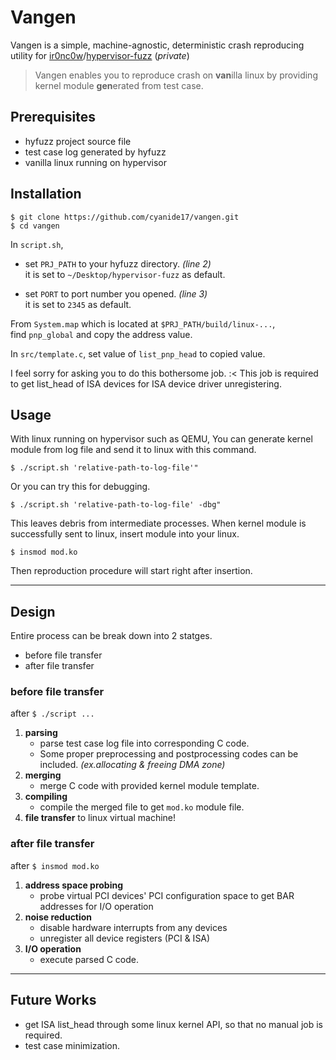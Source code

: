 # Vangen
Vangen is a simple, machine-agnostic, deterministic  crash reproducing utility for [ir0nc0w](https://github.com/ir0nc0w)/[hypervisor-fuzz](https://github.com/ir0nc0w/hypervisor-fuzz) (_private_)
> Vangen enables you to reproduce crash on **van**illa linux by providing kernel module **gen**erated from test case.

## Prerequisites
- hyfuzz project source file
- test case log generated by hyfuzz
- vanilla linux running on hypervisor

## Installation
```
$ git clone https://github.com/cyanide17/vangen.git
$ cd vangen
```
In `script.sh`,   

- set `PRJ_PATH` to your hyfuzz directory. *(line 2)*   
it is set to `~/Desktop/hypervisor-fuzz` as default.   

- set `PORT` to port number you opened. *(line 3)*   
it is set to `2345` as default.

From `System.map` which is located at `$PRJ_PATH/build/linux-...`,   
find `pnp_global` and copy the address value.

In `src/template.c`, set value of `list_pnp_head` to copied value.

I feel sorry for asking you to do this bothersome job. :<
This job is required to get list_head of ISA devices for ISA device driver unregistering.

## Usage
With linux running on hypervisor such as QEMU,
You can generate kernel module from log file and send it to linux with this command.
```
$ ./script.sh 'relative-path-to-log-file'"
```
Or you can try this for debugging.
```
$ ./script.sh 'relative-path-to-log-file' -dbg"
```
This leaves debris from intermediate processes.
When kernel module is successfully sent to linux, insert module into your linux.
```
$ insmod mod.ko
```
Then reproduction procedure will start right after insertion.


***
## Design
Entire process can be break down into 2 statges.
- before file transfer
-  after file transfer

### before file transfer
after `$ ./script ...`
1. **parsing**
    - parse test case log file into corresponding C code.
    - Some proper preprocessing and postprocessing codes can be included. *(ex.allocating & freeing DMA zone)*
2. **merging**
    - merge C code with provided kernel module template.
3. **compiling**
    - compile the merged file to get `mod.ko` module file.
4. **file transfer** to linux virtual machine!

### after file transfer
after `$ insmod mod.ko`
1. **address space probing**
    - probe virtual PCI devices' PCI configuration space to get BAR addresses for I/O operation
2. **noise reduction**
    - disable hardware interrupts from any devices
    - unregister all device registers (PCI & ISA)
3. **I/O operation**
    - execute parsed C code.
    
    
***
## Future Works
- get ISA list_head through some linux kernel API, so that no manual job is required.
- test case minimization.
